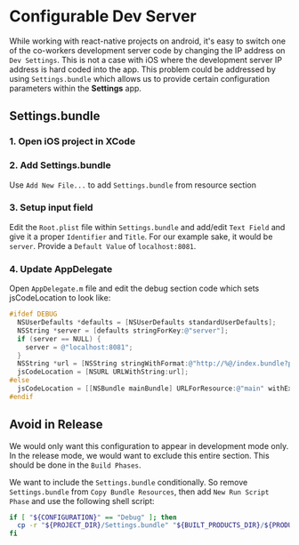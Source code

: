 # Configurable Dev Server
While working with react-native projects on android, it's easy to
switch one of the co-workers development server code by changing
the IP address on `Dev Settings`. This is not a case with iOS where
the development server IP address is hard coded into the app. This
problem could be addressed by using `Settings.bundle` which allows
us to provide certain configuration parameters within the
**Settings** app.

## Settings.bundle
### 1. Open iOS project in XCode

### 2. Add Settings.bundle
Use `Add New File...` to add `Settings.bundle` from resource section

### 3. Setup input field
Edit the `Root.plist` file within `Settings.bundle` and add/edit
`Text Field` and give it a proper `Identifier` and `Title`.
For our example sake, it would be `server`. Provide a `Default Value`
of `localhost:8081`.

### 4. Update AppDelegate
Open `AppDelegate.m` file and edit the debug section code which sets jsCodeLocation to look like:
```ObjectiveC
#ifdef DEBUG
  NSUserDefaults *defaults = [NSUserDefaults standardUserDefaults];
  NSString *server = [defaults stringForKey:@"server"];
  if (server == NULL) {
    server = @"localhost:8081";
  }
  NSString *url = [NSString stringWithFormat:@"http://%@/index.bundle?platform=ios&dev=true&minify=false", server];
  jsCodeLocation = [NSURL URLWithString:url];
#else
  jsCodeLocation = [[NSBundle mainBundle] URLForResource:@"main" withExtension:@"jsbundle"];
#endif
```

## Avoid in Release
We would only want this configuration to appear in development mode
only. In the release mode, we would want to exclude this entire
section. This should be done in the `Build Phases`.

We want to include the `Settings.bundle` conditionally. So remove
`Settings.bundle` from `Copy Bundle Resources`, then add
`New Run Script Phase` and use the following shell script:
```sh
if [ "${CONFIGURATION}" == "Debug" ]; then
  cp -r "${PROJECT_DIR}/Settings.bundle" "${BUILT_PRODUCTS_DIR}/${PRODUCT_NAME}.app/Settings.bundle"
fi
```
